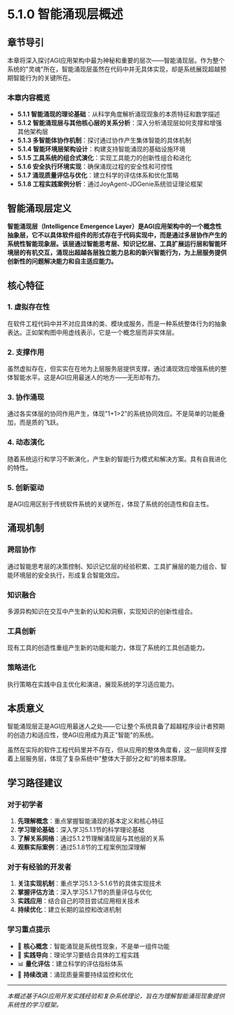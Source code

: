 # 5.1.0 智能涌现层概述

## 章节导引

本章将深入探讨AGI应用架构中最为神秘和重要的层次——智能涌现层。作为整个系统的"灵魂"所在，智能涌现层虽然在代码中并无具体实现，却是系统展现超越预期智能行为的关键所在。

### 本章内容概览

- **5.1.1 智能涌现的理论基础**：从科学角度解析涌现现象的本质特征和数学描述
- **5.1.2 智能涌现层与其他核心层的关系分析**：深入分析涌现层如何支撑和增强其他架构层
- **5.1.3 多智能体协作机制**：探讨通过协作产生集体智能的具体机制
- **5.1.4 智能环境层架构设计**：构建支持智能涌现的基础设施环境
- **5.1.5 工具系统的组合式演化**：实现工具能力的创新性组合和进化
- **5.1.6 安全执行环境实现**：确保涌现过程的安全性和可控性
- **5.1.7 涌现质量评估与优化**：建立科学的评估体系和优化策略
- **5.1.8 工程实践案例分析**：通过JoyAgent-JDGenie系统验证理论框架

## 智能涌现层定义

**智能涌现层（Intelligence Emergence Layer）是AGI应用架构中的一个概念性抽象层，它不以具体软件组件的形式存在于代码实现中，而是通过多层协作产生的系统性智能现象层。该层通过智能思考层、知识记忆层、工具扩展运行层和智能环境层的有机交互，涌现出超越各层独立能力总和的新兴智能行为，为上层服务提供创新性的问题解决能力和自主适应能力。**

## 核心特征

### 1. 虚拟存在性
在软件工程代码中并不对应具体的类、模块或服务，而是一种系统整体行为的抽象表达。正如架构图中用虚线表示，它是一个概念层而非实体层。

### 2. 支撑作用
虽然虚拟存在，但实实在在地为上层服务层提供支撑，通过涌现效应增强系统的整体智能水平。这是AGI应用最迷人的地方——无形却有力。

### 3. 协作涌现
通过各实体层的协同作用产生，体现"1+1>2"的系统协同效应。不是简单的功能叠加，而是质的飞跃。

### 4. 动态演化
随着系统运行和学习不断演化，产生新的智能行为模式和解决方案。具有自我进化的特性。

### 5. 创新驱动
是AGI应用区别于传统软件系统的关键所在，体现了系统的创造性和自主性。

## 涌现机制

### 跨层协作
通过智能思考层的决策控制、知识记忆层的经验积累、工具扩展层的能力组合、智能环境层的安全执行，形成复合智能效应。

### 知识融合
多源异构知识在交互中产生新的认知和洞察，实现知识的创新性组合。

### 工具创新
现有工具的创造性重组产生新的功能和能力，体现了系统的工具创造能力。

### 策略进化
执行策略在实践中自主优化和演进，展现系统的学习适应能力。

## 本质意义

智能涌现层正是AGI应用最迷人之处——它让整个系统具备了超越程序设计者预期的创造力和适应性，使AGI应用成为真正"智能"的系统。

虽然在实际的软件工程代码里并不存在，但从应用的整体角度看，这一层同样支撑着上层服务层，体现了复杂系统中"整体大于部分之和"的根本原理。

## 学习路径建议

### 对于初学者
1. **先理解概念**：重点掌握智能涌现的基本定义和核心特征
2. **学习理论基础**：深入学习5.1.1节的科学理论基础
3. **了解关系网络**：通过5.1.2节理解涌现层与其他层的关系
4. **观察实际案例**：通过5.1.8节的工程案例加深理解

### 对于有经验的开发者
1. **关注实现机制**：重点学习5.1.3-5.1.6节的具体实现技术
2. **掌握评估方法**：深入学习5.1.7节的质量评估与优化
3. **实践应用**：结合自己的项目尝试应用相关技术
4. **持续优化**：建立长期的监控和改进机制

### 学习重点提示
- 🔑 **核心概念**：智能涌现是系统性现象，不是单一组件功能
- 🎯 **实践导向**：理论学习要结合具体的工程实践
- 📊 **量化评估**：建立科学的评估指标体系
- 🔄 **持续改进**：涌现质量需要持续监控和优化

---

*本概述基于AGI应用开发实践经验和复杂系统理论，旨在为理解智能涌现现象提供系统性的学习框架。*
